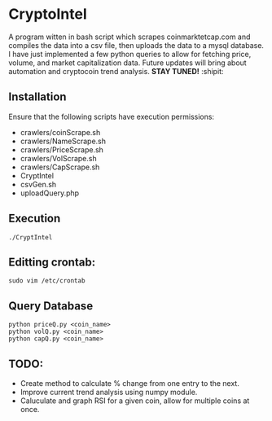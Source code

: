 # CryptoIntel
A program witten in bash script which scrapes coinmarktetcap.com and compiles the data into a csv file, then uploads the data to a mysql database. I have just implemented a few python queries to allow for fetching price, volume, and market capitalization data. Future updates will bring about automation and cryptocoin trend analysis. **STAY TUNED!** :shipit:

## Installation

Ensure that the following scripts have execution permissions:
- crawlers/coinScrape.sh
- crawlers/NameScrape.sh
- crawlers/PriceScrape.sh
- crawlers/VolScrape.sh
- crawlers/CapScrape.sh
- CryptIntel
- csvGen.sh
- uploadQuery.php

## Execution
```
./CryptIntel 
```
## Editting crontab:
```
sudo vim /etc/crontab
```

## Query Database
```
python priceQ.py <coin_name>
python volQ.py <coin_name>
python capQ.py <coin_name>
```
## TODO:
- Create method to calculate % change from one entry to the next.
- Improve current trend analysis using numpy module.
- Caluculate and graph RSI for a given coin, allow for multiple coins at once.
